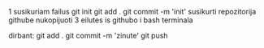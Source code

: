 1 susikuriam failus
git init
git add .
git commit -m 'init'
susikurti repozitorija githube
nukopijuoti 3 eilutes is githubo i bash terminala

dirbant:
git add .
git commit -m 'zinute'
git push
